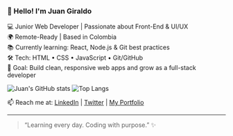 ### 👋 Hello! I'm Juan Giraldo

💻 Junior Web Developer | Passionate about Front-End & UI/UX  
🌍 Remote-Ready | Based in Colombia  
📚 Currently learning: React, Node.js & Git best practices  
🛠 Tech: HTML • CSS • JavaScript • Git/GitHub  
🎯 Goal: Build clean, responsive web apps and grow as a full-stack developer  

![Juan's GitHub stats](https://github-readme-stats.vercel.app/api?username=juanjoscript&show_icons=true&theme=radical)
![Top Langs](https://github-readme-stats.vercel.app/api/top-langs/?username=juanjoscript&layout=compact)



📫 Reach me at: [LinkedIn](https://www.linkedin.com/in/juan-giraldodev/) | [Twitter](https://x.com/juanjoscript) | [My Portfolio](https://juangiraldo.dev)

---

> “Learning every day. Coding with purpose.” ✨
